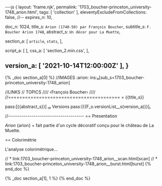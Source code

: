 ---js
{
  layout:    'frame.njk',
  permalink: '1703_boucher-princeton_university-1748_arion.html',
  tags:      [ 'collection' ],
  eleventyExcludeFromCollections: false,
  //-- expires_n: 10,

  doc_n:      1024,
  title_s:    `Arion (1748-50) par François Boucher`,
  subtitle_s: `F. Boucher Arion 1748`,
  abstract_s: `Un décor pour La Muette`,

  section_a:
  [
    `article`,
    `stats`,
  ],

  script_a:
  [
  ],
  css_a:
  [
    'section_2.min.css',
  ],

  version_a:
  [
    '2021-10-14T12:00:00Z'
  ],
}
---
{% _doc section_a[0] %}
//IMAGES
:arion: ins:₉[sub_s=1703_boucher-princeton_university-1748_arion]

//LINKS
// TOPICS
////
‹François Boucher›
////
//========================================
= {{title_s}}

pass:[{{abstract_s}}]
₍₀ 
  Versions
  pass:[{{F_o.versionList__s(version_a)}}]₎

//---------------------------------------
== Presentation

_Arion_ {arion} +
fait partie d'un cycle décoratif conçu pour le château de La Muette.

== Colorimétrie

L'analyse colorimétrique...


// *  link:1703_boucher-princeton_university-1748_arion__scan.html[scan]
// *  link:1703_boucher-princeton_university-1748_arion__burst.html[burst]
{% end_doc %}


{% _doc section_a[1], 1 %}
{% end_doc %}

